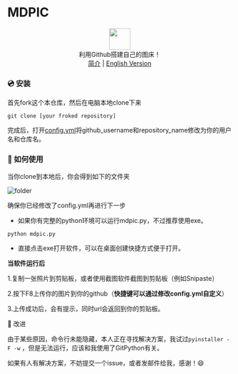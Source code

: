# MDPIC
<p align="center" class="has-mb-6">
<img class="not-gallery-item" height="48" src="https://i.loli.net/2019/12/14/L3ZzHyqvshx9c2o.png">
<br> 利用Github搭建自己的图床！
<br>
<a href="https://github.com/skycity233/MDPIC">简介</a> |
<a href="https://github.com/skycity233/MDPIC/blob/master/README_EN.md">English Version</a>
<br>
</p>

### :cd: 安装
首先fork这个本仓库，然后在电脑本地clone下来

```shell
git clone [your froked repository]
```
完成后，打开[config.yml](https://github.com/skycity233/MDPIC/blob/master/config.yml)将github_username和repository_name修改为你的用户名和仓库名。

### :gift: 如何使用

当你clone到本地后，你会得到如下的文件夹

![folder](https://raw.githubusercontent.com/skycity233/MYMDPIC/master/images/image_20191214215017952015.png)

确保你已经修改了config.yml再进行下一步

- 如果你有完整的python环境可以运行mdpic.py，不过推荐使用exe。

```shell
python mdpic.py
```

- 直接点击exe打开软件，可以在桌面创建快捷方式便于打开。

**当软件运行后**

1.复制一张照片到剪贴板，或者使用截图软件截图到剪贴板（例如Snipaste）

2.按下F8上传你的图片到你的github（**快捷键可以通过修改config.yml自定义**）

3.上传成功后，会有提示，同时url会返回到你的剪贴板。

🔨 改进

由于某些原因，命令行未能隐藏，本人正在寻找解决方案，我试过`pyinstaller -F -w` ，但是无法运行，应该和我使用了GitPython有关。

如果有人有解决方案，不妨提交一个issue，或者发邮件给我，感谢！:smile:
